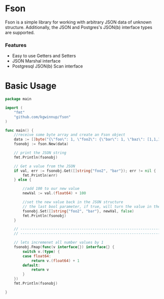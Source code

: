 
# Fson

Fson is a simple library for working with arbitrary JSON data of unknown
structure. Additionally, the JSON and Postgres's JSON(b) interface types are
supported.

### Features

- Easy to use Getters and Setters
- JSON Marshal interface
- Postgresql JSON(b) Scan interface

# Basic Usage

```go
package main

import (
	"fmt"
	"github.com/kgwinnup/fson"
)

func main() {
	//receive some byte array and create an Fson object
	data := []byte("{\"foo\": 1, \"foo2\": {\"bar\": 1, \"baz\": [1,1,1]}}")
	fsonobj := fson.New(data)

	// print the JSON string
	fmt.Println(fsonobj)

	// Get a value from the JSON
	if val, err := fsonobj.Get([]string{"foo2", "bar"}); err != nil {
		fmt.Println(err)
	} else {

		//add 100 to our new value
		newVal := val.(float64) + 100

		//set the new value back in the JSON structure
		// the last bool parameter, if true, will turn the value in the key to an array
		fsonobj.Set([]string{"foo2", "bar"}, newVal, false)
		fmt.Println(fsonobj)
	}

	// -------------------------------------------------------------------------------
	// -------------------------------------------------------------------------------

	// lets incremenet all number values by 1
	fsonobj.Fmap(func(v interface{}) interface{} {
		switch v.(type) {
		case float64:
			return v.(float64) + 1
		default:
			return v
		}
	})
	fmt.Println(fsonobj)

}
```

